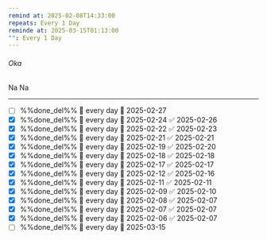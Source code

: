 ```yaml
---
remind at: 2025-02-08T14:33:00
repeats: Every 1 Day
reminde at: 2025-03-15T01:13:00
"": Every 1 Day
---
```

###### Oka 
Na Na

---
- [ ] %%done_del%% 🔁 every day 📅 2025-02-27
- [x] %%done_del%% 🔁 every day 📅 2025-02-24 ✅ 2025-02-26
- [x] %%done_del%% 🔁 every day 📅 2025-02-22 ✅ 2025-02-23
- [x] %%done_del%% 🔁 every day 📅 2025-02-21 ✅ 2025-02-21
- [x] %%done_del%% 🔁 every day 📅 2025-02-19 ✅ 2025-02-20
- [x] %%done_del%% 🔁 every day 📅 2025-02-18 ✅ 2025-02-18
- [x] %%done_del%% 🔁 every day 📅 2025-02-17 ✅ 2025-02-17
- [x] %%done_del%% 🔁 every day 📅 2025-02-12 ✅ 2025-02-16
- [x] %%done_del%% 🔁 every day 📅 2025-02-11 ✅ 2025-02-11
- [x] %%done_del%% 🔁 every day 📅 2025-02-09 ✅ 2025-02-10
- [x] %%done_del%% 🔁 every day 📅 2025-02-08 ✅ 2025-02-07
- [x] %%done_del%% 🔁 every day 📅 2025-02-07 ✅ 2025-02-07
- [x] %%done_del%% 🔁 every day 📅 2025-02-06 ✅ 2025-02-07
- [ ] %%done_del%% 🔁 every day 📅 2025-03-15